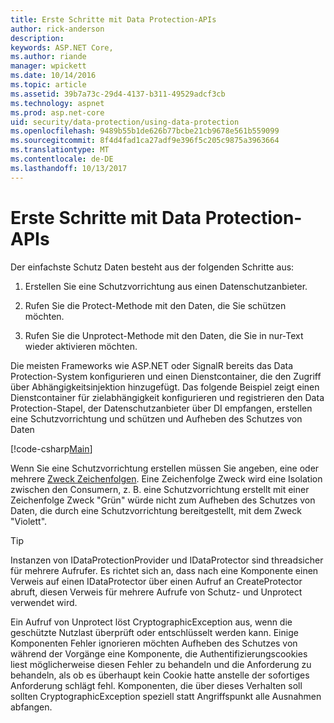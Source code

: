 ```yaml
---
title: Erste Schritte mit Data Protection-APIs
author: rick-anderson
description: 
keywords: ASP.NET Core,
ms.author: riande
manager: wpickett
ms.date: 10/14/2016
ms.topic: article
ms.assetid: 39b7a73c-29d4-4137-b311-49529adcf3cb
ms.technology: aspnet
ms.prod: asp.net-core
uid: security/data-protection/using-data-protection
ms.openlocfilehash: 9489b55b1de626b77bcbe21cb9678e561b559099
ms.sourcegitcommit: 8f4d4fad1ca27adf9e396f5c205c9875a3963664
ms.translationtype: MT
ms.contentlocale: de-DE
ms.lasthandoff: 10/13/2017
---
```

# <a name="getting-started-with-the-data-protection-apis"></a>Erste Schritte mit Data Protection-APIs

<a name="security-data-protection-getting-started"></a>

Der einfachste Schutz Daten besteht aus der folgenden Schritte aus:

1. Erstellen Sie eine Schutzvorrichtung aus einen Datenschutzanbieter.

2. Rufen Sie die Protect-Methode mit den Daten, die Sie schützen möchten.

3. Rufen Sie die Unprotect-Methode mit den Daten, die Sie in nur-Text wieder aktivieren möchten.

Die meisten Frameworks wie ASP.NET oder SignalR bereits das Data Protection-System konfigurieren und einen Dienstcontainer, die den Zugriff über Abhängigkeitsinjektion hinzugefügt. Das folgende Beispiel zeigt einen Dienstcontainer für zielabhängigkeit konfigurieren und registrieren den Data Protection-Stapel, der Datenschutzanbieter über DI empfangen, erstellen eine Schutzvorrichtung und schützen und Aufheben des Schutzes von Daten

[!code-csharp[Main](../../security/data-protection/using-data-protection/samples/protectunprotect.cs?highlight=26,34,35,36,37,38,39,40)]

Wenn Sie eine Schutzvorrichtung erstellen müssen Sie angeben, eine oder mehrere [Zweck Zeichenfolgen](consumer-apis/purpose-strings.md). Eine Zeichenfolge Zweck wird eine Isolation zwischen den Consumern, z. B. eine Schutzvorrichtung erstellt mit einer Zeichenfolge Zweck "Grün" würde nicht zum Aufheben des Schutzes von Daten, die durch eine Schutzvorrichtung bereitgestellt, mit dem Zweck "Violett".

>[!TIP]
> Instanzen von IDataProtectionProvider und IDataProtector sind threadsicher für mehrere Aufrufer. Es richtet sich an, dass nach eine Komponente einen Verweis auf einen IDataProtector über einen Aufruf an CreateProtector abruft, diesen Verweis für mehrere Aufrufe von Schutz- und Unprotect verwendet wird.
>
>Ein Aufruf von Unprotect löst CryptographicException aus, wenn die geschützte Nutzlast überprüft oder entschlüsselt werden kann. Einige Komponenten Fehler ignorieren möchten Aufheben des Schutzes von während der Vorgänge eine Komponente, die Authentifizierungscookies liest möglicherweise diesen Fehler zu behandeln und die Anforderung zu behandeln, als ob es überhaupt kein Cookie hatte anstelle der sofortiges Anforderung schlägt fehl. Komponenten, die über dieses Verhalten soll sollten CryptographicException speziell statt Angriffspunkt alle Ausnahmen abfangen.
